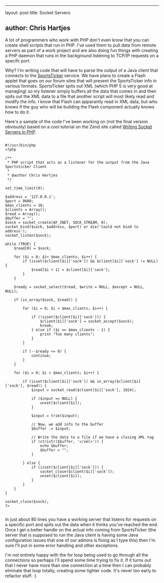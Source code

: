 <hr />

<p>layout: post
title: Socket Servers</p>

<h2>author: Chris Hartjes</h2>

<p>A lot of programmers who work with PHP don't even know that you can create shell scripts that run in PHP.  I've used them to pull data from remote servers as part of a work project and are also doing fun things with creating a PHP daemon that runs in the background listening to TCP/IP requests on a specifc port.</p>

<p>Why? I'm writing code that will have to parse the output of a Java client that connects to the <a href=http://www.pa-sportsticker.com/en/index.html>SportsTicker</a> service.  We have plans to create a Flash applet that goes on our forum sites that will present the SportsTicker info in various formats.  SportsTicker spits out XML (which PHP 5 is very good at managing) so my listener simply buffers all the data that comes in and then spits out the XML data to a file that another script will most likely read and modify the info.  I know that Flash can apparantly read in XML data, but who knows if the guy who will be building the Flash component actually knows how to do it.</p>

<p>Here's a sample of the code I've been working on (not the final version obviously) based on a cool tutorial on the Zend site called <a href=http://www.zend.com/pecl/tutorials/sockets/php>Writing Socket Servers in PHP</a>.</p>

<pre><code><br />#!/usr/bin/php
&lt;?php

/**
 * PHP script that acts as a listener for the output from the Java Sportsticker Client
 *
 * @author Chris Hartjes
 */

set_time_limit(0);

$address = '127.0.0.1';
$port = 9600;
$max_clients = 10;
$clients = Array();
$read = Array();
$buffer = "";
$sock = socket_create(AF_INET, SOCK_STREAM, 0);
socket_bind($sock, $address, $port) or die('Could not bind to address');
socket_listen($sock);

while (TRUE) {
    $read[0] = $sock;

    for ($i = 0; $i&lt; $max_clients; $i++) {
        if (isset($client[$i]['sock']) &amp;&amp; $client[$i]['sock'] != NULL) {
            $read[$i + 1] = $client[$i]['sock'];
        }
    }

    $ready = socket_select($read, $write = NULL, $except = NULL, NULL);

    if (in_array($sock, $read)) {

        for ($i = 0; $i &lt; $max_clients; $i++) {

            if (!isset($client[$i]['sock'])) {
                $client[$i]['sock'] = socket_accept($sock);
                break;
            } else if ($i == $max_clients - 1) {
                print "Too many clients";
            }
        }

        if (--$ready &lt;= 0) {
            continue;
        }
    }

    for ($i = 0; $i &lt; $max_clients; $i++) {

        if (isset($client[$i]['sock']) &amp;&amp; in_array($client[$i]['sock'], $read)) {
            $input = socket_read($client[$i]['sock'], 1024);

            if ($input == NULL) {
                unset($client[$i]);
            }

            $input = trim($input);

            // Now, we add info to the buffer
            $buffer .= $input;

            // Write the data to a file if we have a closing XML tag
            if (stristr($buffer, '&lt;/xml&gt;')) {
                echo $buffer;
                $buffer = "";
            }

        } else {
            if (isset($client[$i]['sock'])) {
                socket_close($client[$i]['sock']);
                unset($client[$i]);
            }
        }
    }
}

socket_close($sock);
?&gt;

</code></pre>

<p>In just about 80 lines you have a working server that listens for requests on a specific port and spits out the data when it thinks you've reached the end.  Once I get a better handle on the actual info coming from SportsTicker (the server that is supposed to run the Java client is having some Java configuration issues that one of our admins is fixing as I type this) then I'm sure I'll put in some error handling and other exceptions.</p>

<p>I'm not entirely happy with the for loop being used to go through all the connections so perhaps I'll spend some time trying to fix it.  If it turns out that I never have more than one connection at a time then I can probably elminate that loop totally, creating some tighter code.  It's never too early to refactor stuff. :)</p>
